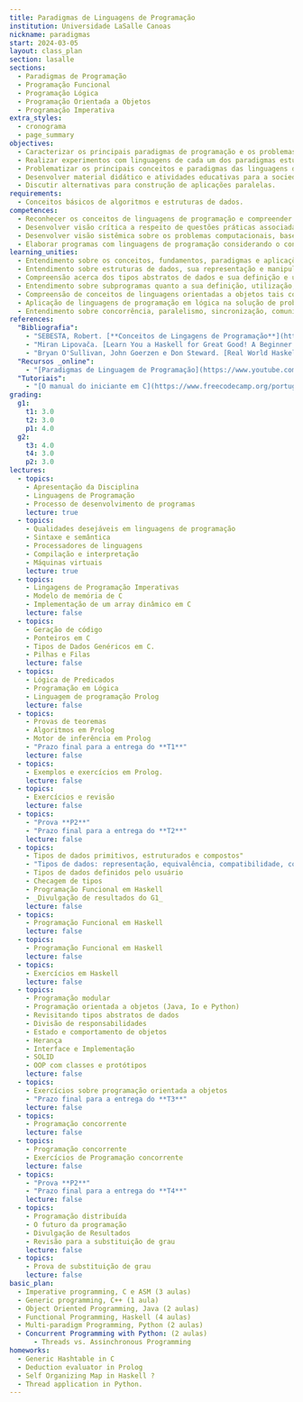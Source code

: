 ```yaml
---
title: Paradigmas de Linguagens de Programação
institution: Universidade LaSalle Canoas
nickname: paradigmas
start: 2024-03-05
layout: class_plan
section: lasalle
sections:
  - Paradigmas de Programação
  - Programação Funcional
  - Programação Lógica
  - Programação Orientada a Objetos
  - Programação Imperativa
extra_styles:
  - cronograma
  - page_summary
objectives:
  - Caracterizar os principais paradigmas de programação e os problemas tratáveis por eles
  - Realizar experimentos com linguagens de cada um dos paradigmas estudados
  - Problematizar os principais conceitos e paradigmas das linguagens de programação permitindo a seleção de uma linguagem mais adequada para solução de um dado problema
  - Desenvolver material didático e atividades educativas para a sociedade compreendendo os diferentes paradigmas
  - Discutir alternativas para construção de aplicações paralelas.
requirements:
  - Conceitos básicos de algoritmos e estruturas de dados.
competences:
  - Reconhecer os conceitos de linguagens de programação e compreender seus diferentes paradigmas.
  - Desenvolver visão crítica a respeito de questões práticas associadas à utilização das linguagens de programação.
  - Desenvolver visão sistêmica sobre os problemas computacionais, baseando-se nos paradigmas de linguagens de programação apresentados.
  - Elaborar programas com linguagens de programação considerando o contexto dos problemas a serem solucionados.
learning_unities:
  - Entendimento sobre os conceitos, fundamentos, paradigmas e aplicações dos diversos tipos de linguagens de programação para a avaliação de linguagens de programação de forma crítica e reflexiva.
  - Entendimento sobre estruturas de dados, sua representação e manipulação nas linguagens de programação imperativas por meio de experimentação prática de forma individual e cooperativa.
  - Compreensão acerca dos tipos abstratos de dados e sua definição e uso em linguagens de programação para o desenvolvimento de aplicações de forma individual e cooperativa.
  - Entendimento sobre subprogramas quanto a sua definição, utilização, controle de fluxo, passagem de parâmetros para elaboração de soluções em software de forma individual e cooperativa.
  - Compreensão de conceitos de linguagens orientadas a objetos tais como classes, métodos, objetos, herança e polimorfismo para desenvolvimento de software de forma individual e cooperativa.
  - Aplicação de linguagens de programação em lógica na solução de problemas computacionais de forma reflexiva, individual e cooperativa.
  - Entendimento sobre concorrência, paralelismo, sincronização, comunicação, exceções e co-rotinas de forma individual e crítica.
references:
  "Bibliografia":
    - "SEBESTA, Robert. [**Conceitos de Lingagens de Programação**](https://integrada.minhabiblioteca.com.br/reader/books/9788582604694){:target='_blank'}. 11<sup>a</sup>. Ed. Bookman.Porto Alegre, 2018."
    - "Miran Lipovača. [Learn You a Haskell for Great Good! A Beginner's Guide](http://learnyouahaskell.com/chapters)"
    - "Bryan O'Sullivan, John Goerzen e Don Steward. [Real World Haskell](http://book.realworldhaskell.org/read) - O'Reilly"
  "Recursos _online":
    - "[Paradigmas de Linguagem de Programação](https://www.youtube.com/playlist?list=PL8lS5-l2_3cfYaFDK_zBCZQo70h4orszf) - canal _Tu quer saber mais?_ do YouTube."
  "Tutoriais":
    - "[O manual do iniciante em C](https://www.freecodecamp.org/portuguese/news/o-manual-do-iniciante-em-c-aprenda-o-basico-sobre-a-linguagem-de-programacao-c-em-apenas-algumas-horas/): aprenda o básico sobre a linguagem de programação C em apenas algumas horas"
grading:
  g1:
    t1: 3.0
    t2: 3.0
    p1: 4.0
  g2:
    t3: 4.0
    t4: 3.0
    p2: 3.0
lectures:
  - topics:
    - Apresentação da Disciplina
    - Linguagens de Programação
    - Processo de desenvolvimento de programas
    lecture: true
  - topics:
    - Qualidades desejáveis em linguagens de programação
    - Sintaxe e semântica
    - Processadores de linguagens
    - Compilação e interpretação
    - Máquinas virtuais
    lecture: true
  - topics:
    - Lingagens de Programação Imperativas
    - Modelo de memória de C
    - Implementação de um array dinâmico em C
    lecture: false
  - topics:
    - Geração de código
    - Ponteiros em C
    - Tipos de Dados Genéricos em C.
    - Pilhas e Filas
    lecture: false
  - topics:
    - Lógica de Predicados
    - Programação em Lógica
    - Linguagem de programação Prolog
    lecture: false
  - topics:
    - Provas de teoremas
    - Algoritmos em Prolog
    - Motor de inferência em Prolog
    - "Prazo final para a entrega do **T1**"
    lecture: false
  - topics:
    - Exemplos e exercícios em Prolog.
    lecture: false
  - topics:
    - Exercícios e revisão
    lecture: false
  - topics:
    - "Prova **P2**"
    - "Prazo final para a entrega do **T2**"
    lecture: false
  - topics:
    - Tipos de dados primitivos, estruturados e compostos"
    - "Tipos de dados: representação, equivalência, compatibilidade, conversão"
    - Tipos de dados definidos pelo usuário
    - Checagem de tipos
    - Programação Funcional em Haskell
    - _Divulgação de resultados do G1_
    lecture: false
  - topics:
    - Programação Funcional em Haskell
    lecture: false
  - topics:
    - Programação Funcional em Haskell
    lecture: false
  - topics:
    - Exercícios em Haskell
    lecture: false
  - topics:
    - Programação modular
    - Programação orientada a objetos (Java, Io e Python)
    - Revisitando tipos abstratos de dados
    - Divisão de responsabilidades
    - Estado e comportamento de objetos
    - Herança
    - Interface e Implementação
    - SOLID
    - OOP com classes e protótipos
    lecture: false
  - topics:
    - Exercícios sobre programação orientada a objetos
    - "Prazo final para a entrega do **T3**"
    lecture: false
  - topics:
    - Programação concorrente
    lecture: false
  - topics:
    - Programação concorrente
    - Exercícios de Programação concorrente
    lecture: false
  - topics:
    - "Prova **P2**"
    - "Prazo final para a entrega do **T4**"
    lecture: false
  - topics:
    - Programação distribuída
    - O futuro da programação
    - Divulgação de Resultados
    - Revisão para a substituição de grau
    lecture: false
  - topics:
    - Prova de substituição de grau
    lecture: false
basic_plan:
  - Imperative programming, C e ASM (3 aulas)
  - Generic programming, C++ (1 aula)
  - Object Oriented Programming, Java (2 aulas)
  - Functional Programming, Haskell (4 aulas)
  - Multi-paradigm Programming, Python (2 aulas)
  - Concurrent Programming with Python: (2 aulas)
      - Threads vs. Assinchronous Programming
homeworks:
  - Generic Hashtable in C
  - Deduction evaluator in Prolog
  - Self Organizing Map in Haskell ?
  - Thread application in Python.
---
```

